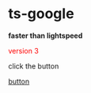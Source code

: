 # ts-google
**faster than lightspeed**

<p style="color: red;">version 3</p>

<p>click the button</p>

[button](https://www.google.com)

